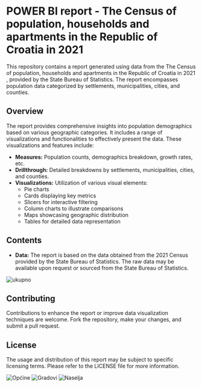 

# POWER BI report - The Census of population, households and apartments in the Republic of Croatia in 2021

This repository contains a report generated using data from the The Census of population, households and apartments in the Republic of Croatia in 2021 , provided by the State Bureau of Statistics. The report encompasses population data categorized by settlements, municipalities, cities, and counties.

## Overview

The report provides comprehensive insights into population demographics based on various geographic categories. It includes a range of visualizations and functionalities to effectively present the data. These visualizations and features include:

- **Measures:** Population counts, demographics breakdown, growth rates, etc.
- **Drillthrough:** Detailed breakdowns by settlements, municipalities, cities, and counties.
- **Visualizations:** Utilization of various visual elements:
  - Pie charts
  - Cards displaying key metrics
  - Slicers for interactive filtering
  - Column charts to illustrate comparisons
  - Maps showcasing geographic distribution
  - Tables for detailed data representation

## Contents

- **Data:** The report is based on the data obtained from the 2021 Census provided by the State Bureau of Statistics. The raw data may be available upon request or sourced from the State Bureau of Statistics.

![ukupno](https://github.com/Tomislav14/PowerBI-Demographics-Report/assets/126504168/72cbbf35-0fa8-4326-95ea-6ced6f5f11b0)



## Contributing

Contributions to enhance the report or improve data visualization techniques are welcome. Fork the repository, make your changes, and submit a pull request.

## License

The usage and distribution of this report may be subject to specific licensing terms. Please refer to the LICENSE file for more information.


![Općine](https://github.com/Tomislav14/PowerBI-Demographics-Report/assets/126504168/eabd635e-85e8-4d9d-a59a-871c5e816321)
![Gradovi](https://github.com/Tomislav14/PowerBI-Demographics-Report/assets/126504168/006457c6-c67a-48b7-854c-e44d30cf9bb2)
![Naselja](https://github.com/Tomislav14/PowerBI-Demographics-Report/assets/126504168/747a9869-0b74-4c89-bc4d-68abca576cfa)

